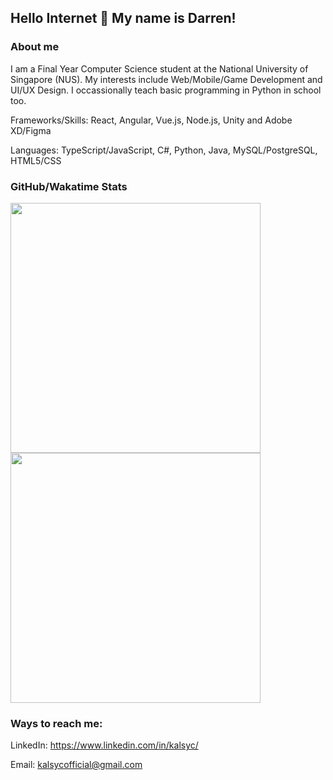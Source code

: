 ## Hello Internet 👋 My name is Darren!

### About me

I am a Final Year Computer Science student at the National University of Singapore (NUS). My interests include Web/Mobile/Game Development and UI/UX Design. I occassionally teach basic programming in Python in school too.

Frameworks/Skills: React, Angular, Vue.js, Node.js, Unity and Adobe XD/Figma

Languages: TypeScript/JavaScript, C#, Python, Java, MySQL/PostgreSQL, HTML5/CSS

### GitHub/Wakatime Stats
<p float='left'>
<a href="https://github.com/anuraghazra/github-readme-stats">
  <img width="400" align="center" src="https://github-readme-stats.vercel.app/api?username=kalsyc&count_private=true&show_icons=true&theme=radical" />
</a>
<a href="https://github.com/anuraghazra/github-readme-stats">
  <img width="400" align="center" src="https://github-readme-stats.vercel.app/api/wakatime?username=kalsyc" />
</a>
  </p>

### Ways to reach me:

LinkedIn: https://www.linkedin.com/in/kalsyc/

Email: kalsycofficial@gmail.com

<!--
**Kalsyc/kalsyc** is a ✨ _special_ ✨ repository because its `README.md` (this file) appears on your GitHub profile.

Here are some ideas to get you started:

- 🔭 I’m currently working on ...
- 🌱 I’m currently learning ...
- 👯 I’m looking to collaborate on ...
- 🤔 I’m looking for help with ...
- 💬 Ask me about ...
- 📫 How to reach me: ...
- 😄 Pronouns: ...
- ⚡ Fun fact: ...
-->
